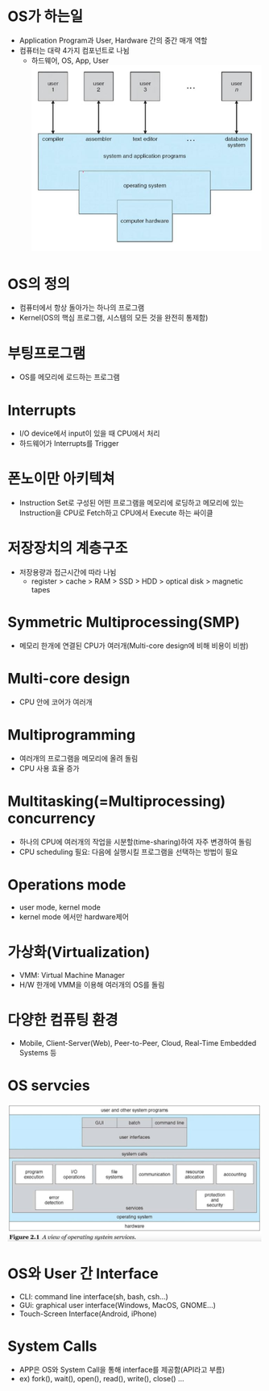 # OS가 하는일
* Application Program과 User, Hardware 간의 중간 매개 역할
* 컴퓨터는 대략 4가지 컴포넌트로 나뉨
    * 하드웨어, OS, App, User
    ![GitHub Logo](./images/OS_Structure.jpg)

# OS의 정의
* 컴퓨터에서 항상 돌아가는 하나의 프로그램
* Kernel(OS의 핵심 프로그램, 시스템의 모든 것을 완전히 통제함)

# 부팅프로그램
* OS를 메모리에 로드하는 프로그램

# Interrupts
* I/O device에서 input이 있을 때 CPU에서 처리
* 하드웨어가 Interrupts를 Trigger 

# 폰노이만 아키텍쳐
* Instruction Set로 구성된 어떤 프로그램을 메모리에 로딩하고 메모리에 있는 Instruction을 CPU로 Fetch하고 CPU에서 Execute 하는 싸이클

# 저장장치의 계층구조
* 저장용량과 접근시간에 따라 나뉨
    * register > cache > RAM > SSD > HDD > optical disk > magnetic tapes

# Symmetric Multiprocessing(SMP)
* 메모리 한개에 연결된 CPU가 여러개(Multi-core design에 비해 비용이 비쌈)

# Multi-core design
* CPU 안에 코어가 여러개

# Multiprogramming
* 여러개의 프로그램을 메모리에 올려 돌림
* CPU 사용 효율 증가

# Multitasking(=Multiprocessing) concurrency
* 하나의 CPU에 여러개의 작업을 시분할(time-sharing)하여 자주 변경하여 돌림
* CPU scheduling 필요: 다음에 실행시킬 프로그램을 선택하는 방법이 필요

# Operations mode
* user mode, kernel mode
* kernel mode 에서만 hardware제어

# 가상화(Virtualization)
* VMM: Virtual Machine Manager
* H/W 한개에 VMM을 이용해 여러개의 OS를 돌림

# 다양한 컴퓨팅 환경
* Mobile, Client-Server(Web), Peer-to-Peer, Cloud, Real-Time Embedded Systems 등

# OS servcies
![ad](./images/OS_Service.jpg)

# OS와 User 간 Interface
* CLI: command line interface(sh, bash, csh...)
* GUi: graphical user interface(Windows, MacOS, GNOME...)
* Touch-Screen Interface(Android, iPhone)

# System Calls
* APP은 OS와 System Call을 통해 interface를 제공함(API라고 부름)
* ex) fork(), wait(), open(), read(), write(), close() ...

